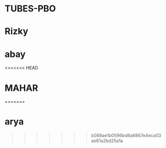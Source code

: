 # TUBES-PBO
# Rizky
# abay
<<<<<<< HEAD
# MAHAR
=======
# arya
>>>>>>> b088ae1b0596bd8a6867e4eca03ae61a2bd25a1a
